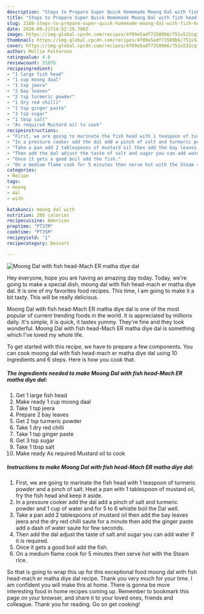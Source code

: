 ```yaml
---
description: "Steps to Prepare Super Quick Homemade Moong Dal with fish head-Mach ER matha diye dal"
title: "Steps to Prepare Super Quick Homemade Moong Dal with fish head-Mach ER matha diye dal"
slug: 2188-steps-to-prepare-super-quick-homemade-moong-dal-with-fish-head-mach-er-matha-diye-dal
date: 2020-09-21T14:52:29.780Z
image: https://img-global.cpcdn.com/recipes/4f09e5adf73509b6/751x532cq70/moong-dal-with-fish-head-mach-er-matha-diye-dal-recipe-main-photo.jpg
thumbnail: https://img-global.cpcdn.com/recipes/4f09e5adf73509b6/751x532cq70/moong-dal-with-fish-head-mach-er-matha-diye-dal-recipe-main-photo.jpg
cover: https://img-global.cpcdn.com/recipes/4f09e5adf73509b6/751x532cq70/moong-dal-with-fish-head-mach-er-matha-diye-dal-recipe-main-photo.jpg
author: Mollie Patterson
ratingvalue: 4.8
reviewcount: 31076
recipeingredient:
- "1 large fish head"
- "1 cup moong daal"
- "1 tsp jeera"
- "2 bay leaves"
- "2 tsp turmeric powder"
- "1 dry red chilli"
- "1 tsp ginger paste"
- "3 tsp sugar"
- "1 tbsp salt"
- "As required Mustard oil to cook"
recipeinstructions:
- "First, we are going to marinate the fish head with 1 teaspoon of turmeric powder and a pinch of salt. Heat a pan with 1 tablespoon of mustard oil, fry the fish head and keep it aside."
- "In a pressure cooker add the dal add a pinch of salt and turmeric powder and 1 cup of water and for 5 to 6 whistle boil the Dal well."
- "Take a pan add 2 tablespoons of mustard oil then add the bay leaves jeera and the dry red chilli saute for a minute then add the ginger paste add a dash of water saute for few seconds."
- "Then add the dal adjust the taste of salt and sugar you can add water if it is required."
- "Once it gets a good boil add the fish."
- "On a medium flame cook for 5 minutes then serve hot with the Steam rice."
categories:
- Recipe
tags:
- moong
- dal
- with

katakunci: moong dal with 
nutrition: 205 calories
recipecuisine: American
preptime: "PT37M"
cooktime: "PT35M"
recipeyield: "1"
recipecategory: Dessert

---
```



![Moong Dal with fish head-Mach ER matha diye dal](https://img-global.cpcdn.com/recipes/4f09e5adf73509b6/751x532cq70/moong-dal-with-fish-head-mach-er-matha-diye-dal-recipe-main-photo.jpg)

Hey everyone, hope you are having an amazing day today. Today, we're going to make a special dish, moong dal with fish head-mach er matha diye dal. It is one of my favorites food recipes. This time, I am going to make it a bit tasty. This will be really delicious.

Moong Dal with fish head-Mach ER matha diye dal is one of the most popular of current trending foods in the world. It is appreciated by millions daily. It's simple, it is quick, it tastes yummy. They're fine and they look wonderful. Moong Dal with fish head-Mach ER matha diye dal is something which I've loved my whole life.




To get started with this recipe, we have to prepare a few components. You can cook moong dal with fish head-mach er matha diye dal using 10 ingredients and 6 steps. Here is how you cook that.

<!--inarticleads1-->

##### The ingredients needed to make Moong Dal with fish head-Mach ER matha diye dal:

1. Get 1 large fish head
1. Make ready 1 cup moong daal
1. Take 1 tsp jeera
1. Prepare 2 bay leaves
1. Get 2 tsp turmeric powder
1. Take 1 dry red chilli
1. Take 1 tsp ginger paste
1. Get 3 tsp sugar
1. Take 1 tbsp salt
1. Make ready As required Mustard oil to cook




<!--inarticleads2-->

##### Instructions to make Moong Dal with fish head-Mach ER matha diye dal:

1. First, we are going to marinate the fish head with 1 teaspoon of turmeric powder and a pinch of salt. Heat a pan with 1 tablespoon of mustard oil, fry the fish head and keep it aside.
1. In a pressure cooker add the dal add a pinch of salt and turmeric powder and 1 cup of water and for 5 to 6 whistle boil the Dal well.
1. Take a pan add 2 tablespoons of mustard oil then add the bay leaves jeera and the dry red chilli saute for a minute then add the ginger paste add a dash of water saute for few seconds.
1. Then add the dal adjust the taste of salt and sugar you can add water if it is required.
1. Once it gets a good boil add the fish.
1. On a medium flame cook for 5 minutes then serve hot with the Steam rice.




So that is going to wrap this up for this exceptional food moong dal with fish head-mach er matha diye dal recipe. Thank you very much for your time. I am confident you will make this at home. There is gonna be more interesting food in home recipes coming up. Remember to bookmark this page on your browser, and share it to your loved ones, friends and colleague. Thank you for reading. Go on get cooking!
